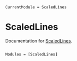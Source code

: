 ```@meta
CurrentModule = ScaledLines
```

# ScaledLines

Documentation for [ScaledLines](https://github.com/mjp98/ScaledLines.jl).

```@index
```

```@autodocs
Modules = [ScaledLines]
```
